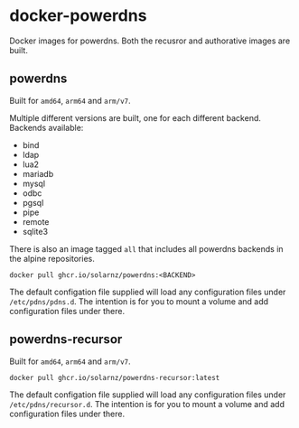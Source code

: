 # docker-powerdns

Docker images for powerdns. Both the recusror and authorative images are built.

## powerdns
Built for `amd64`, `arm64` and `arm/v7`.

Multiple different versions are built, one for each different backend.
Backends available:
- bind
- ldap
- lua2
- mariadb
- mysql
- odbc
- pgsql
- pipe
- remote
- sqlite3

There is also an image tagged `all` that includes all powerdns backends in the alpine repositories.

```
docker pull ghcr.io/solarnz/powerdns:<BACKEND>
```

The default configation file supplied will load any configuration files under `/etc/pdns/pdns.d`. The intention is for you to mount a volume and add configuration files under there.

## powerdns-recursor
Built for `amd64`, `arm64` and `arm/v7`.

```
docker pull ghcr.io/solarnz/powerdns-recursor:latest
```

The default configation file supplied will load any configuration files under `/etc/pdns/recursor.d`. The intention is for you to mount a volume and add configuration files under there.
